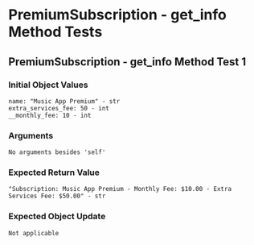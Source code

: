 # PremiumSubscription - get_info Method Tests

## PremiumSubscription - get_info Method Test 1

### Initial Object Values
````
name: "Music App Premium" - str
extra_services_fee: 50 - int
__monthly_fee: 10 - int
````

### Arguments
````
No arguments besides 'self'
````

### Expected Return Value
````
"Subscription: Music App Premium - Monthly Fee: $10.00 - Extra Services Fee: $50.00" - str
````

### Expected Object Update
````
Not applicable
````

